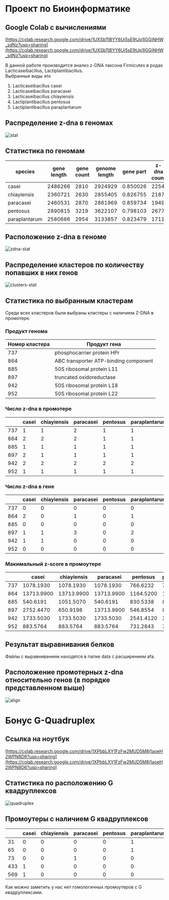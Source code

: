 # Проект по Биоинформатике
## Google Colab с вычислениями
[https://colab.research.google.com/drive/1UXSbTtBYY6Ui5sE9tJp1IGGiNHW_sdNz?usp=sharing](https://colab.research.google.com/drive/1UXSbTtBYY6Ui5sE9tJp1IGGiNHW_sdNz?usp=sharing)

В данной работе производится анализ z-DNA таксона Firmicutes в родах Lacticaseibacillus, Lactiplantibacillus. \
Выбранные виды это
1. 	Lacticaseibacillus casei
2. 	Lacticaseibacillus paracasei
3. 	Lacticaseibacillus chiayiensis
4. 	Lactiplantibacillus pentosus
5. 	Lactiplantibacillus paraplantarum
## Распределение z-dna в геномах
![stat](./images/stat.png)
## Статистика по геномам

| species |gene length |gene count |genome length |gene part |z-dna count |z-dna length |
| --- | --- | --- |--- |--- |--- |--- |
|casei|2486266|2810|2924929|0.850026|2254|24372
|chiayiensis|2360721|2630|2855405|0.826755|2187|23553
|paracasei|2460531|2870|2861969|0.859734|1949|21182
|pentosus|2890815|3219|3622107|0.798103|2677|29301
|paraplantarum|2580666|2954|3133857|0.823479|1711|18711

## Расположение z-dna в геноме
![zdna-stat](./images/zdna_stat.png)

## Распределение кластеров по количеству попавших в них генов
![clusters-stat](./images/clusters_stat.png)

## Статистика по выбранным кластерам
Среди всех кластеров были выбраны кластеры с наличием Z-DNA в промотере.
### Продукт генома
| Номер кластера | Продукт гена |
| --- | --- |
|737|phosphocarrier protein HPr|
|864|ABC transporter ATP-binding component|
|885|50S ribosomal protein L11|
|897|truncated oxidoreductase|
|942|50S ribosomal protein L18|
|952|50S ribosomal protein L22|
### Число z-dna в промотере
||casei|chiayiensis|paracasei|pentosus|paraplantarum
|---|---|---|---|---|---|
|737|1|1|2|1|1|
|864|2|2|2|1|1|
|885|1|1|1|1|1|
|897|2|1|1|1|1|
|942|2|2|2|2|2|
|952|1|1|1|1|1|

### Число z-dna в гене
||casei|chiayiensis|paracasei|pentosus|paraplantarum
|---|---|---|---|---|---|
|737|0|0|0|0|0|
|864|2|0|1|0|1|
|885|0|0|0|0|0|
|897|1|1|3|0|2|
|942|1|1|0|0|0|
|952|0|0|0|0|0|

### Макимальный z-score в промоутере
||casei|chiayiensis|paracasei|pentosus|paraplantarum
|---|---|---|---|---|---|
|737|1078.1930|1078.1930|1078.1930|766.6232|766.6232|
|864|13713.9900|13713.9900|13713.9900|1164.5200|1323.0540|
|885|540.6191|1051.5070|540.6191|830.5338|830.5338|
|897|2752.4470|650.9198|13713.9900|546.8554|883.5764|
|942|1733.5030|1733.5030|1733.5030|2541.4120|2541.4120|
|952|883.5764|883.5764|883.5764|731.2843|731.2843|
## Результат выравнивания белков
Файлы с выравниванием находятся в папке data с расширением afa.
## Расположение промотерных z-dna относительно генов (в порядке представленном выше)
![align](./images/align.png)

# Бонус G-Quadruplex
## Ссылка на ноутбук
[https://colab.research.google.com/drive/1XPbbLXY1FzFw2MUD5M8j1aoeH2WPN8D6?usp=sharing](https://colab.research.google.com/drive/1XPbbLXY1FzFw2MUD5M8j1aoeH2WPN8D6?usp=sharing)

## Статистика по расположению G квадруплексов
![quadruplex](./images/quadruplex_stat.png)

## Промоутеры с наличием G квадруплексов
||casei|chiayiensis|paracasei|pentosus|paraplantarum
|---|---|---|---|---|---|
|31|0|0|0|0|1|
|65|0|0|0|0|1|
|73|0|0|1|0|0|
|433|1|0|0|0|0|
|569|1|0|0|0|0|

Как можно заметить у нас нет гомологичных промоутеров с G квадруплексами.